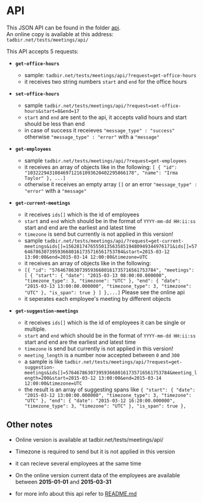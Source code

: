 # API  
  
This JSON API can be found in the folder [api](api).  
An online copy is available at this address:  
`tadbir.net/tests/meetings/api/`  
  
This API accepts 5 requests: 

 - **`get-office-hours`**
 
	* sample: `tadbir.net/tests/meetings/api/?request=get-office-hours`  
	* it receives two string numbers `start` and `end`  for the office hours
	
 - **`set-office-hours`**
	 * sample `tadbir.net/tests/meetings/api/?request=set-office-hours&start=8&end=17` 
	 * `start` and `end` are sent to the api, it accepts valid hours and start should be less than end
	 * in case of success it receieves `"message_type" : "success"` otherwise  `"message_type" : "error"` with a `"message"`
	 
 - **`get-employees`**
	 * sample `tadbir.net/tests/meetings/api/?request=get-employees` 
	 * it receives an array of objects like in the following:
	  `[
	 { "id": "103222943108469712161093620402295866178",
"name": "Irma Taylor"
}, ...]`
	* otherwise it receives an empty array `[]` or an error  `"message_type" : "error"` with a `"message"` 
	
 - **`get-current-meetings`** 
	 * it receives `ids[]` which is the id of employees 
	 * `start` and `end` which should be in the format of `YYYY-mm-dd HH:ii:ss` start and end are the earliest and latest time
	 * `timezone` is send but currently is not applied in this version!
	 * sample `tadbir.net/tests/meetings/api/?request=get-current-meetings&ids[]=156281747655501356358519480949344976171&ids[]=57646786307395936680161735716561753784&start=2015-03-12 13:00:00&end=2015-03-14 12:00:00&timezone=UTC`
	 * it receives an array of objects like in the following:
	 * `[{ "id": "57646786307395936680161735716561753784",
"meetings": [
{
"start": {
"date": "2015-03-13 08:00:00.000000",
"timezone_type": 3,
"timezone": "UTC"
},
"end": {
"date": "2015-03-13 13:00:00.000000",
"timezone_type": 3,
"timezone": "UTC"
},
"is_span": true
}
]
},...]` Please see the online api
	* it seperates each employee's meeting by different objects
 - **`get-suggestion-meetings`**
	 *   it receives  `ids[]`  which is the id of employees it can be single or multiple.
	*   `start`  and  `end`  which should be in the format of  `YYYY-mm-dd HH:ii:ss`  start and end are the earliest and latest time
	*   `timezone`  is send but currently is not applied in this version!
	* `meeting_length` is a number now accepted between `0` and `300`
	* a sample is like `tadbir.net/tests/meetings/api/?request=get-suggestion-meetings&ids[]=57646786307395936680161735716561753784&meeting_length=200&start=2015-03-12 13:00:00&end=2015-03-14 12:00:00&timezone=UTC`
	*	the result is an array of suggesting spans like `{ "start": {
"date": "2015-03-12 13:00:00.000000",
"timezone_type": 3,
"timezone": "UTC"
},
"end": {
"date": "2015-03-12 16:20:00.000000",
"timezone_type": 3,
"timezone": "UTC"
},
"is_span": true
},`

 ## Other notes 
* Online version is available at tadbir.net/tests/meetings/api/
* Timezone is required to send but it is not applied in this version
* it can recieve several employees at the same time
* On the online version current data of the employees are available between  **2015-01-01** and **2015-03-31**

* for more info about this api refer to [README.md](README.md)